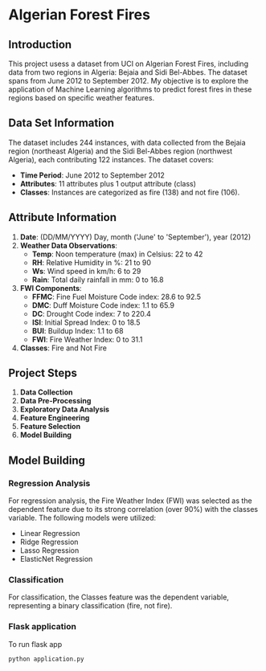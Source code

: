 # Algerian Forest Fires

## Introduction

This project usess a dataset from UCI on Algerian Forest Fires, including data from two regions in Algeria: Bejaia and Sidi Bel-Abbes. The dataset spans from June 2012 to September 2012. My objective is to explore the application of Machine Learning algorithms to predict forest fires in these regions based on specific weather features.

## Data Set Information

The dataset includes 244 instances, with data collected from the Bejaia region (northeast Algeria) and the Sidi Bel-Abbes region (northwest Algeria), each contributing 122 instances. The dataset covers:

- **Time Period**: June 2012 to September 2012
- **Attributes**: 11 attributes plus 1 output attribute (class)
- **Classes**: Instances are categorized as fire (138) and not fire (106).

## Attribute Information

1. **Date**: (DD/MM/YYYY) Day, month ('June' to 'September'), year (2012)
2. **Weather Data Observations**:
   - **Temp**: Noon temperature (max) in Celsius: 22 to 42
   - **RH**: Relative Humidity in %: 21 to 90
   - **Ws**: Wind speed in km/h: 6 to 29
   - **Rain**: Total daily rainfall in mm: 0 to 16.8
3. **FWI Components**:
   - **FFMC**: Fine Fuel Moisture Code index: 28.6 to 92.5
   - **DMC**: Duff Moisture Code index: 1.1 to 65.9
   - **DC**: Drought Code index: 7 to 220.4
   - **ISI**: Initial Spread Index: 0 to 18.5
   - **BUI**: Buildup Index: 1.1 to 68
   - **FWI**: Fire Weather Index: 0 to 31.1
4. **Classes**: Fire and Not Fire

## Project Steps

1. **Data Collection**
2. **Data Pre-Processing**
3. **Exploratory Data Analysis**
4. **Feature Engineering**
5. **Feature Selection**
6. **Model Building**

## Model Building

### Regression Analysis

For regression analysis, the Fire Weather Index (FWI) was selected as the dependent feature due to its strong correlation (over 90%) with the classes variable. The following models were utilized:

- Linear Regression
- Ridge Regression
- Lasso Regression
- ElasticNet Regression

### Classification

For classification, the Classes feature was the dependent variable, representing a binary classification (fire, not fire).

### Flask application

To run flask app

```bash
python application.py

